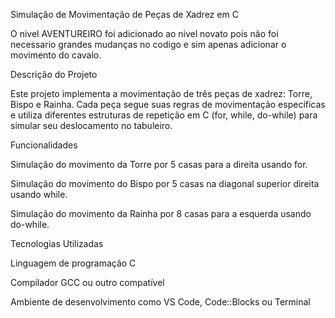 Simulação de Movimentação de Peças de Xadrez em C

O nivel AVENTUREIRO foi adicionado ao nivel novato pois não foi necessario grandes mudanças no codigo e sim apenas adicionar o movimento do cavalo.

Descrição do Projeto

Este projeto implementa a movimentação de três peças de xadrez: Torre, Bispo e Rainha. Cada peça segue suas regras de movimentação específicas e utiliza diferentes estruturas de repetição em C (for, while, do-while) para simular seu deslocamento no tabuleiro.

Funcionalidades

Simulação do movimento da Torre por 5 casas para a direita usando for.

Simulação do movimento do Bispo por 5 casas na diagonal superior direita usando while.

Simulação do movimento da Rainha por 8 casas para a esquerda usando do-while.

Tecnologias Utilizadas

Linguagem de programação C

Compilador GCC ou outro compatível

Ambiente de desenvolvimento como VS Code, Code::Blocks ou Terminal


